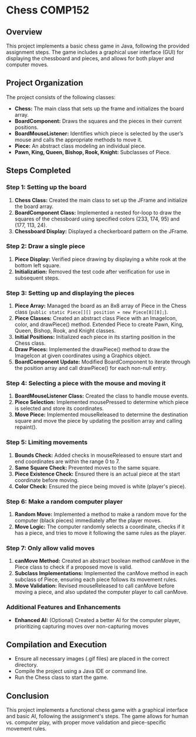 # Chess COMP152

## Overview

This project implements a basic chess game in Java, following the provided assignment steps. The game includes a graphical user interface (GUI) for displaying the chessboard and pieces, and allows for both player and computer moves.

## Project Organization

The project consists of the following classes:

- **Chess:** The main class that sets up the frame and initializes the board array.
- **BoardComponent:** Draws the squares and the pieces in their current positions.
- **BoardMouseListener:** Identifies which piece is selected by the user’s mouse and calls the appropriate methods to move it.
- **Piece:** An abstract class modeling an individual piece.
- **Pawn, King, Queen, Bishop, Rook, Knight:** Subclasses of Piece.

## Steps Completed

### Step 1: Setting up the board

1. **Chess Class:** Created the main class to set up the JFrame and initialize the board array.
2. **BoardComponent Class:** Implemented a nested for-loop to draw the squares of the chessboard using specified colors (233, 174, 95) and (177, 113, 24).
3. **Chessboard Display:** Displayed a checkerboard pattern on the JFrame.

### Step 2: Draw a single piece

1. **Piece Display:** Verified piece drawing by displaying a white rook at the bottom left square.
2. **Initialization:** Removed the test code after verification for use in subsequent steps.

### Step 3: Setting up and displaying the pieces

1. **Piece Array:** Managed the board as an 8x8 array of Piece in the Chess class (`public static Piece[][] position = new Piece[8][8];`).
2. **Piece Classes:** Created an abstract class Piece with an ImageIcon, color, and drawPiece() method. Extended Piece to create Pawn, King, Queen, Bishop, Rook, and Knight classes.
3. **Initial Positions:** Initialized each piece in its starting position in the Chess class.
4. **Draw Pieces:** Implemented the drawPiece() method to draw the ImageIcon at given coordinates using a Graphics object.
5. **BoardComponent Update:** Modified BoardComponent to iterate through the position array and call drawPiece() for each non-null entry.

### Step 4: Selecting a piece with the mouse and moving it

1. **BoardMouseListener Class:** Created the class to handle mouse events.
2. **Piece Selection:** Implemented mousePressed to determine which piece is selected and store its coordinates.
3. **Move Piece:** Implemented mouseReleased to determine the destination square and move the piece by updating the position array and calling repaint().

### Step 5: Limiting movements

1. **Bounds Check:** Added checks in mouseReleased to ensure start and end coordinates are within the range 0 to 7.
2. **Same Square Check:** Prevented moves to the same square.
3. **Piece Existence Check:** Ensured there is an actual piece at the start coordinate before moving.
4. **Color Check:** Ensured the piece being moved is white (player's piece).

### Step 6: Make a random computer player

1. **Random Move:** Implemented a method to make a random move for the computer (black pieces) immediately after the player moves.
2. **Move Logic:** The computer randomly selects a coordinate, checks if it has a piece, and tries to move it following the same rules as the player.

### Step 7: Only allow valid moves

1. **canMove Method:** Created an abstract boolean method canMove in the Piece class to check if a proposed move is valid.
2. **Subclass Implementations:** Implemented the canMove method in each subclass of Piece, ensuring each piece follows its movement rules.
3. **Move Validation:** Revised mouseReleased to call canMove before moving a piece, and also updated the computer player to call canMove.

### Additional Features and Enhancements

- **Enhanced AI:** (Optional) Created a better AI for the computer player, prioritizing capturing moves over non-capturing moves

## Compilation and Execution

- Ensure all necessary images (.gif files) are placed in the correct directory.
- Compile the project using a Java IDE or command line.
- Run the Chess class to start the game.

## Conclusion

This project implements a functional chess game with a graphical interface and basic AI, following the assignment's steps. The game allows for human vs. computer play, with proper move validation and piece-specific movement rules.

